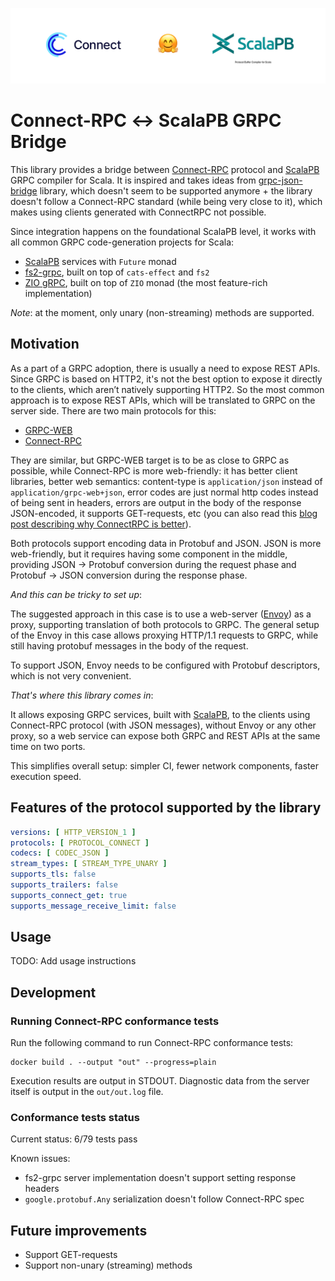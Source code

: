 ![](docs/connect-rpc-scala-logo.png)

# Connect-RPC ↔ ScalaPB GRPC Bridge

This library provides a bridge between [Connect-RPC](https://connectrpc.com/docs/protocol) protocol and
[ScalaPB](https://scalapb.github.io) GRPC compiler for Scala.
It is inspired and takes ideas from [grpc-json-bridge](https://github.com/avast/grpc-json-bridge) library, which doesn't
seem to be supported anymore + the library doesn't follow a Connect-RPC standard (while being very close to it),
which makes using clients generated with ConnectRPC not possible.

Since integration happens on the foundational ScalaPB level, it works with all common GRPC code-generation projects for
Scala:

* [ScalaPB](https://scalapb.github.io) services with `Future` monad
* [fs2-grpc](https://github.com/typelevel/fs2-grpc), built on top of `cats-effect` and `fs2`
* [ZIO gRPC](https://scalapb.github.io/zio-grpc/), built on top of `ZIO` monad (the most feature-rich implementation)

*Note*: at the moment, only unary (non-streaming) methods are supported.

## Motivation

As a part of a GRPC adoption, there is usually a need to expose REST APIs.
Since GRPC is based on HTTP2, it's not the best option to expose it directly to the clients, which aren’t
natively supporting HTTP2.
So the most common approach is to expose REST APIs, which will be translated to GRPC on the server side.
There are two main protocols for this:

* [GRPC-WEB](https://github.com/grpc/grpc-web)
* [Connect-RPC](https://connectrpc.com/docs/introduction)

They are similar, but GRPC-WEB target is to be as close to GRPC as possible, while Connect-RPC is more
web-friendly: it has better client libraries, better web semantics:
content-type is `application/json` instead of `application/grpc-web+json`, error codes are just normal http codes
instead of being sent in headers, errors are output in the body of the response JSON-encoded, it supports GET-requests,
etc (you can also read this [blog post describing why ConnectRPC is better](https://buf.build/blog/connect-a-better-grpc)).

Both protocols support encoding data in Protobuf and JSON.
JSON is more web-friendly, but it requires having some component in the middle, providing JSON → Protobuf
conversion during the request phase and Protobuf → JSON conversion during the response phase.

*And this can be tricky to set up*:

The suggested approach in this case is to use a web-server ([Envoy](https://scalapb.github.io)) as a proxy,
supporting translation of both protocols to GRPC.
The general setup of the Envoy in this case allows proxying HTTP/1.1 requests to GRPC, while still having protobuf
messages in the body of the request.

To support JSON, Envoy needs to be configured with Protobuf descriptors, which is not very convenient.

*That's where this library comes in*:

It allows exposing GRPC services, built with [ScalaPB](https://scalapb.github.io), to the clients
using Connect-RPC protocol (with JSON messages), without Envoy or any other proxy, so a web service can expose
both GRPC and REST APIs at the same time on two ports.

This simplifies overall setup: simpler CI, fewer network components, faster execution speed.

## Features of the protocol supported by the library

```yaml
versions: [ HTTP_VERSION_1 ]
protocols: [ PROTOCOL_CONNECT ]
codecs: [ CODEC_JSON ]
stream_types: [ STREAM_TYPE_UNARY ]
supports_tls: false
supports_trailers: false
supports_connect_get: true
supports_message_receive_limit: false
```

## Usage

TODO: Add usage instructions

## Development

### Running Connect-RPC conformance tests

Run the following command to run Connect-RPC conformance tests:

```shell
docker build . --output "out" --progress=plain
```

Execution results are output in STDOUT.
Diagnostic data from the server itself is output in the `out/out.log` file.

### Conformance tests status

Current status: 6/79 tests pass

Known issues:

* fs2-grpc server implementation doesn't support setting response headers
* `google.protobuf.Any` serialization doesn't follow Connect-RPC spec

## Future improvements

* Support GET-requests
* Support non-unary (streaming) methods
